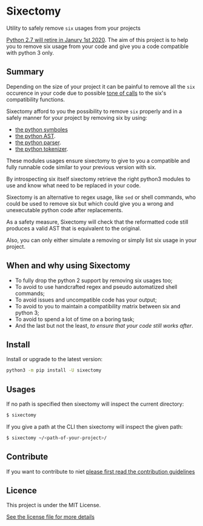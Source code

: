 # Sixectomy

Utility to safely remove `six` usages from your projects

[Python 2.7 will retire in Janury 1st 2020](https://pythonclock.org/). The aim
of this project is to help you to remove six usage from your code and give you
a code compatible with python 3 only.

## Summary

Depending on the size of your project it can be painful to remove all the
`six` occurence in your code due to possible [tone of calls](https://review.opendev.org/#/q/project:openstack/heat+branch:master+topic:drop-six-and-py27-support)
to the six's compatibility functions.

Sixectomy afford to you the possibility to remove `six` properly
and in a safely manner for your project by removing six by using:
- [the python symboles](https://docs.python.org/3/library/symbol.html)
- [the python AST](https://docs.python.org/3/library/ast.html).
- [the python parser](https://docs.python.org/3/library/parser.html).
- [the python tokenizer](https://docs.python.org/3/library/tokenize.html).

These modules usages ensure sixectomy to give to you a compatible and
fully runnable code similar to your previous version with six.

By introspecting six itself sixectomy retrieve the right python3 modules
to use and know what need to be replaced in your code.

Sixectomy is an alternative to regex usage, like `sed` or shell commands,
who could be used to remove six but which could give you a wrong
and unexecutable python code after replacements.

As a safety measure, Sixectomy will check that the reformatted code
still produces a valid AST that is equivalent to the original.

Also, you can only either simulate a removing or simply list six usage in your
project.

## When and why using Sixectomy

- To fully drop the python 2 support by removing six usages too;
- To avoid to use handcrafted regex and pseudo automatized shell commands;
- To avoid issues and uncompatible code has your output;
- To avoid to you to maintain a compatibility matrix between six and python 3;
- To avoid to spend a lot of time on a boring task;
- And the last but not the least, *to ensure that your code still works after*.

## Install

Install or upgrade to the latest version:

```sh
python3 -m pip install -U sixectomy
```

## Usages

If no path is specified then sixectomy will inspect the current directory:

```sh
$ sixectomy
```

If you give a path at the CLI then sixectomy will inspect the given path:

```sh
$ sixectomy ~/<path-of-your-project>/
```
## Contribute

If you want to contribute to niet [please first read the contribution guidelines](CONTRIBUTING.md)

## Licence

This project is under the MIT License.

[See the license file for more details](LICENSE)
